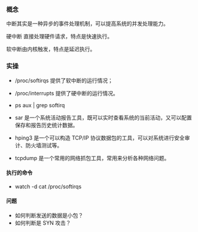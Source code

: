 ### 概念
中断其实是一种异步的事件处理机制，可以提高系统的并发处理能力。

硬中断 直接处理硬件请求，特点是快速执行。

软中断由内核触发，特点是延迟执行。

### 实操

* /proc/softirqs 提供了软中断的运行情况；

* /proc/interrupts 提供了硬中断的运行情况。

* ps aux | grep softirq

* sar 是一个系统活动报告工具，既可以实时查看系统的当前活动，又可以配置保存和报告历史统计数据。

* hping3 是一个可以构造 TCP/IP 协议数据包的工具，可以对系统进行安全审计、防火墙测试等。

* tcpdump 是一个常用的网络抓包工具，常用来分析各种网络问题。

#### 执行的命令

* watch -d cat /proc/softirqs

#### 问题

* 如何判断发送的数据是小包？
* 如何判断是 SYN 攻击？
